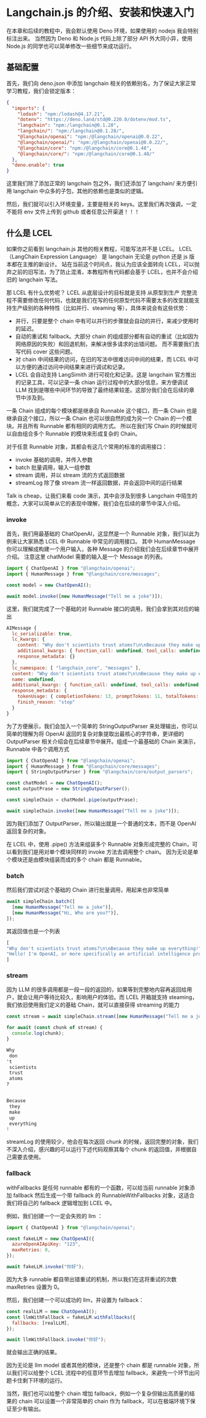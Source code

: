 # Langchain.js 的介绍、安装和快速入门

在本章和后续的教程中，我会默认使用 Deno 环境，如果使用的 nodejs 我会特别标注出来。
当然因为 Deno 和 Node.js 代码上除了部分 API 外大同小异，使用 Node.js 的同学也可以简单修改一些细节来成功运行。

## 基础配置

首先，我们向 deno.json 中添加 langchain 相关的依赖别名，为了保证大家正常学习教程，我们会锁定版本：

```json
{
  "imports": {
    "lodash": "npm:/lodash@4.17.21",
    "dotenv": "https://deno.land/std@0.220.0/dotenv/mod.ts",
    "langchain": "npm:/langchain@0.1.28",
    "langchain/": "npm:/langchain@0.1.28/",
    "@langchain/openai": "npm:/@langchain/openai@0.0.22",
    "@langchain/openai/": "npm:/@langchain/openai@0.0.22/",
    "@langchain/core": "npm:/@langchain/core@0.1.48",
    "@langchain/core/": "npm:/@langchain/core@0.1.48/"
  },
  "deno.enable": true
}
```

这里我们除了添加正常的 langchain 包之外，我们还添加了 langchain/ 来方便引用 langchain 中众多的子包，其他的依赖也是类似的逻辑。

然后，我们就可以引入环境变量，主要是相关的 keys。这里我们再次强调，一定不能将 env 文件上传到 github 或者任意公开渠道！！！

## 什么是 LCEL

如果你之前看到 langchain.js 其他的相关教程，可能写法并不是 LCEL。 LCEL（LangChain Expression Language） 是 langchain 无论是 python 还是 js 版本都在主推的新设计。
站在当前这个时间点，我认为应该全面转向 LCEL，可以抛弃之前的旧写法，为了防止混淆，本教程所有代码都会基于 LCEL，也并不会介绍旧的 langchain 写法。

那 LCEL 有什么优势呢？ LCEL 从底层设计的目标就是支持 从原型到生产 完整流程不需要修改任何代码，也就是我们在写的任何原型代码不需要太多的改变就能支持生产级别的各种特性（比如并行、steaming 等），具体来说会有这些优势：

- 并行，只要是整个 chain 中有可以并行的步骤就会自动的并行，来减少使用时的延迟。
- 自动的重试和 fallback。大部分 chain 的组成部分都有自动的重试（比如因为网络原因的失败）和回退机制，来解决很多请求的出错问题。 而不需要我们去写代码 cover 这些问题。
- 对 chain 中间结果的访问，在旧的写法中很难访问中间的结果，而 LCEL 中可以方便的通过访问中间结果来进行调试和记录。
- LCEL 会自动支持 LangSimith 进行可视化和记录。这是 langchain 官方推出的记录工具，可以记录一条 chian 运行过程中的大部分信息，来方便调试 LLM 找到是哪些中间环节的导致了最终结果较差。这部分我们会在后续的章节中涉及到。

一条 Chain 组成的每个模块都是继承自 Runnable 这个接口，而一条 Chain 也是继承自这个接口，所以一条 Chain 也可以很自然的成为另一个 Chain 的一个模块。并且所有 Runnable 都有相同的调用方式。 所以在我们写 Chain 的时候就可以自由组合多个 Runnable 的模块来形成复杂的 Chain。

对于任意 Runnable 对象，其都会有这几个常用的标准的调用接口：

- invoke 基础的调用，并传入参数
- batch 批量调用，输入一组参数
- stream 调用，并以 stream 流的方式返回数据
- streamLog 除了像 stream 流一样返回数据，并会返回中间的运行结果

Talk is cheap，让我们来看 code 演示，其中会涉及到很多 Langchain 中陌生的概念，大家可以简单从它的表现中理解，我们会在后续的章节中深入介绍。

### invoke

首先，我们用最基础的 ChatOpenAI，这显然是一个 Runnable 对象，我们以此为例来让大家熟悉 LCEL 中 Runnable 中常见的调用接口。 其中 HumanMessage 你可以理解成构建一个用户输入，各种 Message 的介绍我们会在后续章节中展开介绍。 注意这里 chatModel 需要的输入是一个 Message 的列表。

```js
import { ChatOpenAI } from "@langchain/openai";
import { HumanMessage } from "@langchain/core/messages";

const model = new ChatOpenAI();

await model.invoke([new HumanMessage("Tell me a joke")]);
```

这里，我们就完成了一个基础的对 Runnable 接口的调用，我们会拿到其对应的输出

```js
AIMessage {
  lc_serializable: true,
  lc_kwargs: {
    content: "Why don't scientists trust atoms?\n\nBecause they make up everything!",
    additional_kwargs: { function_call: undefined, tool_calls: undefined },
    response_metadata: {}
  },
  lc_namespace: [ "langchain_core", "messages" ],
  content: "Why don't scientists trust atoms?\n\nBecause they make up everything!",
  name: undefined,
  additional_kwargs: { function_call: undefined, tool_calls: undefined },
  response_metadata: {
    tokenUsage: { completionTokens: 13, promptTokens: 11, totalTokens: 24 },
    finish_reason: "stop"
  }
}

```

为了方便展示，我们会加入一个简单的 StringOutputParser 来处理输出，你可以简单的理解为将 OpenAI 返回的复杂对象提取出最核心的字符串，更详细的 OutputParser 相关介绍会在后续章节中展开。组成一个最基础的 Chain 来演示， Runnable 中各个调用方式

```js
import { ChatOpenAI } from "@langchain/openai";
import { HumanMessage } from "@langchain/core/messages";
import { StringOutputParser } from "@langchain/core/output_parsers";

const chatModel = new ChatOpenAI();
const outputPrase = new StringOutputParser();

const simpleChain = chatModel.pipe(outputPrase);

await simpleChain.invoke([new HumanMessage("Tell me a joke")]);
```

因为我们添加了 OutputParser，所以输出就是一个普通的文本，而不是 OpenAI 返回复杂的对象。

在 LCEL 中，使用 .pipe() 方法来组装多个 Runnable 对象形成完整的 Chain，可以看到我们是用对单个模块同样的 invoke 方法去调用整个 chain。 因为无论是单个模块还是由模块组装而成的多个 chain 都是 Runnable。

### batch

然后我们尝试对这个基础的 Chain 进行批量调用，用起来也非常简单

```js
await simpleChain.batch([
  [new HumanMessage("Tell me a joke")],
  [new HumanMessage("Hi, Who are you?")],
]);
```

其返回值也是一个列表

```js
[
"Why don't scientists trust atoms?\n\nBecause they make up everything!",
"Hello! I'm OpenAI, or more specifically an artificial intelligence programmed to help answer questio"... 89 more characters
]
```

### stream

因为 LLM 的很多调用都是一段一段的返回的，如果等到完整地内容再返回给用户，就会让用户等待比较久，影响用户的体验。而 LCEL 开箱就支持 steaming，我们依旧使用我们定义的基础 Chain，就可以直接获得 streaming 的能力

```js
const stream = await simpleChain.stream([new HumanMessage("Tell me a joke")]);

for await (const chunk of stream) {
  console.log(chunk);
}
```

```diff
Why
 don
't
 scientists
 trust
 atoms
?


Because
 they
 make
 up
 everything
!

```

streamLog 的使用较少，他会在每次返回 chunk 的时候，返回完整的对象，我们不深入介绍，感兴趣的可以运行下述代码观察其每个 chunk 的返回值，并根据自己需要去使用。

### fallback

withFallbacks 是任何 runnable 都有的一个函数，可以给当前 runnable 对象添加 fallback 然后生成一个带 fallback 的 RunnableWithFallbacks 对象，这适合我们将自己的 fallback 逻辑增加到 LCEL 中。

例如，我们创建一个一定会失败的 llm ：

```js
import { ChatOpenAI } from "@langchain/openai";

const fakeLLM = new ChatOpenAI({
  azureOpenAIApiKey: "123",
  maxRetries: 0,
});

await fakeLLM.invoke("你好");
```

因为大多 runnable 都自带出错重试的机制，所以我们在这将重试的次数 maxRetries 设置为 0。

然后，我们创建一个可以成功的 llm，并设置为 fallback：

```js
const realLLM = new ChatOpenAI();
const llmWithFallback = fakeLLM.withFallbacks({
  fallbacks: [realLLM],
});

await llmWithFallback.invoke("你好");
```

就会输出正确的结果。

因为无论是 llm model 或者其他的模块，还是整个 chain 都是 runnable 对象，所以我们可以给整个 LCEL 流程中的任意环节去增加 fallback，来避免一个环节出问题卡住剩下环境的运行。

当然，我们也可以给整个 chain 增加 fallback，例如一个复杂但输出高质量的结果的 chain 可以设置一个非常简单的 chain 作为 fallback，可以在极端环境下保证至少有输出。
